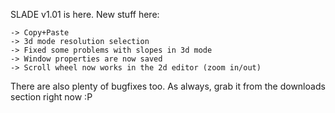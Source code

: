 SLADE v1.01 is here. New stuff here:

    -> Copy+Paste
    -> 3d mode resolution selection
    -> Fixed some problems with slopes in 3d mode
    -> Window properties are now saved
    -> Scroll wheel now works in the 2d editor (zoom in/out)

There are also plenty of bugfixes too. As always, grab it from the downloads section right now :P